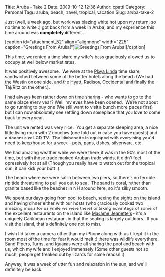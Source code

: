 Title: Aruba - Take 2
Date: 2009-10-12 12:36
Author: cpatti
Category: Personal
Tags: aruba, beach, travel, tropical, vacation
Slug: aruba-take-2

Just (well, a week ago, but work was blazing white hot upon my return,
so no time to write :) got back from a week in Aruba, and my experience
this time around was **completely** different...

<!--more-->

[caption id="attachment\_52" align="alignnone" width="225"
caption="Greetings From Aruba!"]![Greetings From
Aruba!](http://www.feoh.org/wp-content/uploads/2009/10/photo-225x300.jpg "GreetingsFromAruba")[/caption]

This time, we rented a time share my wife's boss graciously allowed us
to occupy at well below market rates.

It was positively awesome.  We were at the [Playa
Linda](http://www.playalinda.com/ "Playa Linda Time Share") time share,
sandwiched between some of the better hotels along the beach (We had the
Westin on one side, and the Hyatt, Radison, Occidental and finally the
Taj/Ritz on the other.).

I had always been rather down on time sharing - who wants to go to the
same place every year? Well, my eyes have been opened.  We're not about
to go running to buy one (We still want to visit a bunch more places
first) but I can now absolutely see settling down someplace that you
love to come back to every year.

The unit we rented was very nice.  You get a separate sleeping area, a
nice little living room with 2 couches (one fold out in case you have
guests) and a decent size LCD TV.  The kitchenette is equipped with
everything you'd need to keep house for a week - pots, pans, dishes,
silverware, etc.

We had amazing weather while we were there, it was in the 90's most of
the time, but with those trade marked Aruban trade winds, it didn't feel
opressively hot at all (Though you really have to watch out for the
tropical sun, it can kick your butt :).

The beach where we were sat in between two piers, so there's no terrible
rip tide threatening to pull you out to sea.  The sand is coral, rather
than granite based like the beaches in NH around here, so it's silky
smooth.

We spent our days going from pool to beach, seeing the sights on the
island and having dinner either with our hosts (who graciously cooked
two amazing meals for us while we were there) or taking advantage of
some of the excellent restaurants on the island like [Madame
Jeanette's](http://www.madamejanette.info/ "Madame Jeanette's") - it's a
uniquely Caribbean restaurant in that the seating is largely outdoors. 
If you visit the island, that's definitely one not to miss.

I wish I'd taken a camera other than my iPhone along with us (I kept it
in the room most of the time for fear it would melt :) there was
wildlife everythere.  Sand Pipers, Turns, and Iguanas were all sharing
the pool and beach with us, which my wife and I enjoyed immensely (Some
other guests not so much, people get freaked out by lizards for some
reaosn :)

Anyway, it was a week of utter fun and relaxation in the sun, and we'll
definitely be back.
